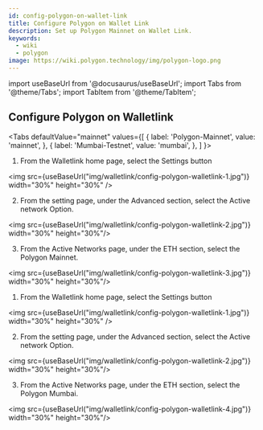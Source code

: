 ```yaml
---
id: config-polygon-on-wallet-link
title: Configure Polygon on Wallet Link
description: Set up Polygon Mainnet on Wallet Link.
keywords:
  - wiki
  - polygon
image: https://wiki.polygon.technology/img/polygon-logo.png
---
```

import useBaseUrl from '@docusaurus/useBaseUrl';
import Tabs from '@theme/Tabs';
import TabItem from '@theme/TabItem';


## Configure Polygon on Walletlink

<Tabs
  defaultValue="mainnet"
  values={[
    { label: 'Polygon-Mainnet', value: 'mainnet', },
    { label: 'Mumbai-Testnet', value: 'mumbai', },
  ]
}>

<TabItem value="mainnet">

1. From the Walletlink home page, select the Settings button

<img src={useBaseUrl("img/walletlink/config-polygon-walletlink-1.jpg")} width="30%" height="30%" />

2. From the setting page, under the Advanced section, select the Active network Option.

<img src={useBaseUrl("img/walletlink/config-polygon-walletlink-2.jpg")} width="30%" height="30%"/>

3. From the Active Networks page, under the ETH section, select the Polygon Mainnet.

<img src={useBaseUrl("img/walletlink/config-polygon-walletlink-3.jpg")} width="30%" height="30%"/>

</TabItem>

<TabItem value="mumbai">

1. From the Walletlink home page, select the Settings button

<img src={useBaseUrl("img/walletlink/config-polygon-walletlink-1.jpg")} width="30%" height="30%" />

2. From the setting page, under the Advanced section, select the Active network Option.

<img src={useBaseUrl("img/walletlink/config-polygon-walletlink-2.jpg")} width="30%" height="30%"/>

3. From the Active Networks page, under the ETH section, select the Polygon Mumbai.

<img src={useBaseUrl("img/walletlink/config-polygon-walletlink-4.jpg")} width="30%" height="30%"/>
</TabItem>


</Tabs>